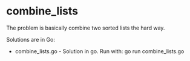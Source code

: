 # combine_lists

The problem is basically combine two sorted lists the hard way.

Solutions are in Go:

- combine_lists.go - Solution in go. Run with: go run combine_lists.go
